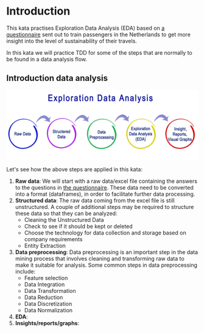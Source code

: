 # Introduction

This kata practises Exploration Data Analysis (EDA) based on 
[a questionnaire](questionnaire.md) sent out to
train passengers in the Netherlands to get more insight
into the level of sustainability of their travels.

In this kata we will practice TDD for some of the steps 
that are normally to be found in a data analysis flow.

## Introduction data analysis

![Data analysis](./images/data-analysis.webp)

Let's see how the above steps are applied in this kata:

1. **Raw data**: 
   We will start with a raw data/excel file containing the answers to the questions in 
   [the questionnaire](questionnaire.md). These data need to be converted into a format
   (dataframes), in order to facilitate further data processing.
2. **Structured data**: 
   The raw data coming from the excel file is still unstructured. A couple of additional
   steps may be required to structure these data so that they can be analyzed:
   - Cleaning the Unstructured Data
   - Check to see if it should be kept or deleted
   - Choose the technology for data collection and storage based on company requirements
   - Entity Extraction
3. **Data preprocessing**: Data preprocessing is an important step in the data mining process 
   that involves cleaning and transforming raw data to make it suitable for analysis. 
   Some common steps in data preprocessing include:
   - Feature selection
   - Data Integration
   - Data Transformation
   - Data Reduction
   - Data Discretization
   - Data Normalization
4. **EDA**:
5. **Insights/reports/graphs**:
